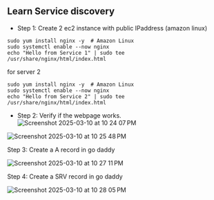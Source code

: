 ## Learn Service discovery
* Step 1: Create 2 ec2 instance with public IPaddress (amazon linux)
```
sudo yum install nginx -y  # Amazon Linux
sudo systemctl enable --now nginx
echo "Hello from Service 1" | sudo tee /usr/share/nginx/html/index.html
```
for server 2

```
sudo yum install nginx -y  # Amazon Linux
sudo systemctl enable --now nginx
echo "Hello from Service 2" | sudo tee /usr/share/nginx/html/index.html
```
* Step 2: Verify if the webpage works.
![Screenshot 2025-03-10 at 10 24 07 PM](https://github.com/user-attachments/assets/b79e8e19-81fd-4717-ab0d-6b13a5b07966)

![Screenshot 2025-03-10 at 10 25 48 PM](https://github.com/user-attachments/assets/60480387-6499-42cd-aa68-5225c4653d3e)

Step 3: Create a A record in go daddy

![Screenshot 2025-03-10 at 10 27 11 PM](https://github.com/user-attachments/assets/47744895-fb7c-4673-986a-7801e2472c90)

Step 4: Create a SRV record in go daddy

![Screenshot 2025-03-10 at 10 28 05 PM](https://github.com/user-attachments/assets/25a72d85-6191-4a2b-a36b-65c9fe08fa94)



